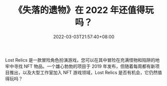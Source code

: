 ﻿---
title: "《失落的遗物》在 2022 年还值得玩吗？"
date: 2022-03-03T21:57:40+08:00
lastmod: 2022-03-03T16:45:40+08:00
draft: false
authors: ["Jennifer"]
description: "Lost Relics 是一款冒险角色扮演游戏，您可以在其中冒险在充满怪物和陷阱的地牢中寻找 NFT 物品。一个雄心勃勃的项目于 2019 年发布，但随着每周都有新项目推出，以及大型工作室加入 NFT 游戏领域，Lost Relics 是否有机会，它仍然值得玩吗？"
featuredImage: "is-lost-relics-still-worth-playing-in-2022.jpg"
tags: ["Virtual World","虚拟世界","Play to Earn"]
categories: ["news"]
news: ["虚拟世界"]
weight: 
lightgallery: true
pinned: false
recommend: false
recommend1: false
---

Lost Relics 是一款冒险角色扮演游戏，您可以在其中冒险在充满怪物和陷阱的地牢中寻找 NFT 物品。一个雄心勃勃的项目于 2019 年发布，但随着每周都有新项目推出，以及大型工作室加入 NFT 游戏领域，Lost Relics 是否有机会，它仍然值得玩吗？

<!--more-->

